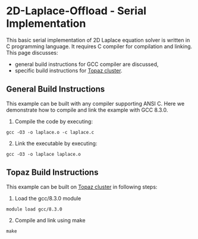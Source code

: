 # 2D-Laplace-Offload - Serial Implementation
This basic serial implementation of 2D Laplace equation solver is written in C programming language. It requires C compiler for compilation and linking. This page discusses:
* general build instructions for GCC compiler are discussed, 
* specific build instructions for [Topaz cluster](https://support.pawsey.org.au/documentation/display/US/HPC+Systems#HPCSystems-Topaz).

## General Build Instructions
This example can be built with any compiler supporting ANSI C. Here we demonstrate how to compile and link the example with GCC 8.3.0.

1. Compile the code by executing:
```
gcc -O3 -o laplace.o -c laplace.c
```
2. Link the executable by executing:
```
gcc -O3 -o laplace laplace.o
```

## Topaz Build Instructions
This example can be built on [Topaz cluster](https://support.pawsey.org.au/documentation/display/US/HPC+Systems#HPCSystems-Topaz) in following steps:

1. Load the gcc/8.3.0 module
```
module load gcc/8.3.0
```
2. Compile and link using make
```
make
```
